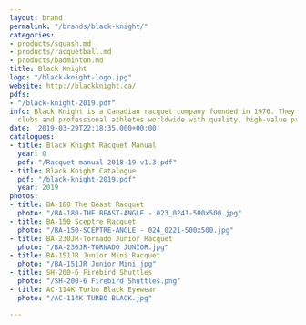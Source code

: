 ```yaml
---
layout: brand
permalink: "/brands/black-knight/"
categories:
- products/squash.md
- products/racquetball.md
- products/badminton.md
title: Black Knight
logo: "/black-knight-logo.jpg"
website: http://blackknight.ca/
pdfs:
- "/black-knight-2019.pdf"
info: Black Knight is a Canadian racquet company founded in 1976. They supply schools,
  clubs and professional athletes worldwide with quality, high-value products.
date: '2019-03-29T22:18:35.000+00:00'
catalogues:
- title: Black Knight Racquet Manual
  year: 0
  pdf: "/Racquet manual 2018-19 v1.3.pdf"
- title: Black Knight Catalogue
  pdf: "/black-knight-2019.pdf"
  year: 2019
photos:
- title: BA-180 The Beast Racquet
  photo: "/BA-180-THE BEAST-ANGLE - 023_0241-500x500.jpg"
- title: BA-150 Sceptre Racquet
  photo: "/BA-150-SCEPTRE-ANGLE - 024_0221-500x500.jpg"
- title: BA-230JR-Tornado Junior Racquet
  photo: "/BA-230JR-TORNADO JUNIOR.jpg"
- title: BA-151JR Junior Mini Racquet
  photo: "/BA-151JR Junior Mini.jpg"
- title: SH-200-6 Firebird Shuttles
  photo: "/SH-200-6 Firebird Shuttles.png"
- title: AC-114K Turbo Black Eyewear
  photo: "/AC-114K TURBO BLACK.jpg"

---
```

